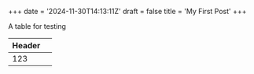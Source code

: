 +++
date = '2024-11-30T14:13:11Z'
draft = false
title = 'My First Post'
+++

A table for testing

| Header |     |
| ------ | --- |
| 123    |     |
